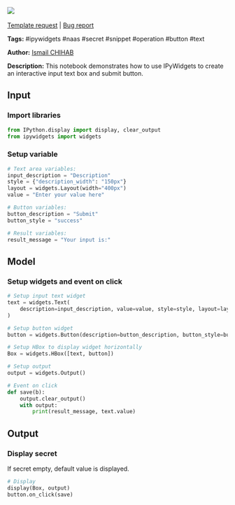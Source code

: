 <a href="https://app.naas.ai/user-redirect/naas/downloader?url=https://raw.githubusercontent.com/jupyter-naas/awesome-notebooks/master/IPyWidgets/IPyWidgets_Create_input_text_and_submit_button.ipynb" target="_parent"><img src="https://naasai-public.s3.eu-west-3.amazonaws.com/open_in_naas.svg"/></a><br><br><a href="https://github.com/jupyter-naas/awesome-notebooks/issues/new?assignees=&labels=&template=template-request.md&title=Tool+-+Action+of+the+notebook+">Template request</a> | <a href="https://github.com/jupyter-naas/awesome-notebooks/issues/new?assignees=&labels=bug&template=bug_report.md&title=IPyWidgets+-+Create+input+text+and+submit+button:+Error+short+description">Bug report</a>

**Tags:** #ipywidgets #naas #secret #snippet #operation #button #text

**Author:** [Ismail CHIHAB](https://www.linkedin.com/in/ismail-chihab-4b0a04202/)

**Description:** This notebook demonstrates how to use IPyWidgets to create an interactive input text box and submit button.

## Input

### Import libraries


```python
from IPython.display import display, clear_output
from ipywidgets import widgets
```

### Setup variable


```python
# Text area variables:
input_description = "Description"
style = {"description_width": "150px"}
layout = widgets.Layout(width="400px")
value = "Enter your value here"

# Button variables:
button_description = "Submit"
button_style = "success"

# Result variables:
result_message = "Your input is:"
```

## Model

### Setup widgets and event on click


```python
# Setup input text widget
text = widgets.Text(
    description=input_description, value=value, style=style, layout=layout
)

# Setup button widget
button = widgets.Button(description=button_description, button_style=button_style)

# Setup HBox to display widget horizontally
Box = widgets.HBox([text, button])

# Setup output
output = widgets.Output()

# Event on click
def save(b):
    output.clear_output()
    with output:
        print(result_message, text.value)
```

## Output

### Display secret
If secret empty, default value is displayed.


```python
# Display
display(Box, output)
button.on_click(save)
```
